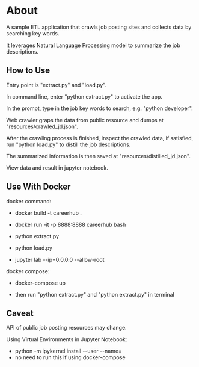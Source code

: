 # About
A sample ETL application that crawls job posting sites and collects data by searching key words.

It leverages Natural Language Processing model to summarize the job descriptions.

## How to Use
Entry point is "extract.py" and "load.py". 

In command line, enter "python extract.py" to activate the app.

In the prompt, type in the job key words to search, e.g. "python developer".

Web crawler graps the data from public resource and dumps at "resources/crawled_jd.json".

After the crawling process is finished, inspect the crawled data, if satisfied, run "python load.py" to distill the job descriptions. 

The summarized information is then saved at "resources/distilled_jd.json".

View data and result in jupyter notebook.

## Use With Docker
docker command:

* docker build -t careerhub .

* docker run -it -p 8888:8888 careerhub bash

* python extract.py

* python load.py

* jupyter lab --ip=0.0.0.0 --allow-root

docker compose:

* docker-compose up

* then run "python extract.py" and "python extract.py" in terminal

## Caveat
API of public job posting resources may change.

Using Virtual Environments in Jupyter Notebook: 
* python -m ipykernel install --user --name=<virtual env name>
* no need to run this if using docker-compose